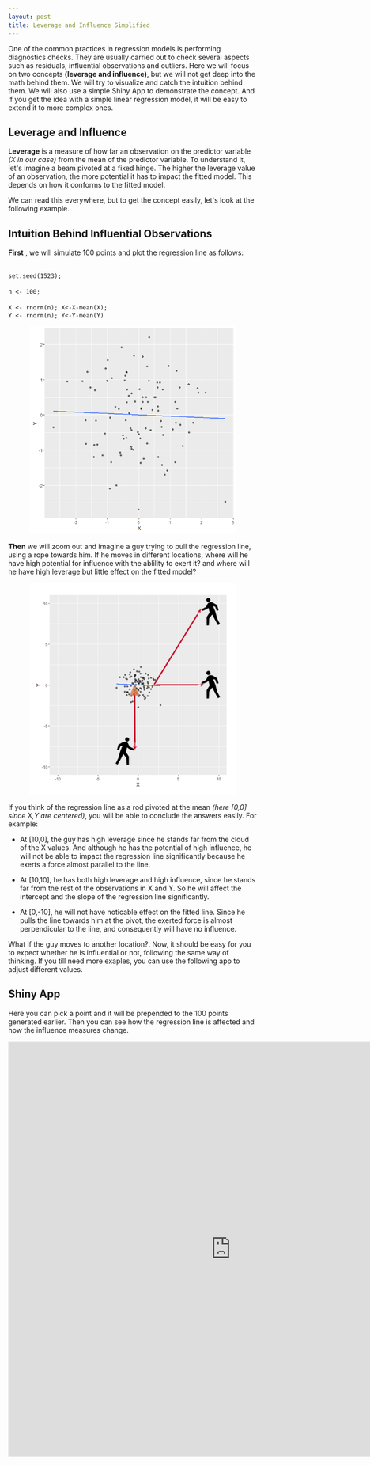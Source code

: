 ```yaml
---
layout: post
title: Leverage and Influence Simplified
---
```



One of the common practices in regression models is performing diagnostics checks. They are usually carried out to check several aspects such as residuals, influential observations and outliers. Here we will focus on two concepts **(leverage and influence)**, but we will not get deep into the math behind them. We will try to visualize and catch the intuition behind them. We will also use a simple Shiny App to demonstrate the concept. And if you get the idea with a simple linear regression model, it will be easy to extend it to more complex ones. 



## Leverage and Influence



**Leverage** is a measure of how far an observation on the predictor variable *(X in our case)* from the mean of the predictor variable. To understand it, let's imagine a beam pivoted at a fixed hinge. The higher the leverage value of an observation, the more potential it has to impact the fitted model. This depends on how it conforms to the fitted model.


We can read this everywhere, but to get the concept easily, let's look at the following example.


## Intuition Behind Influential Observations

**First** , we will simulate 100 points and plot the regression line as follows:



```{r}

set.seed(1523);

n <- 100;

X <- rnorm(n); X<-X-mean(X);
Y <- rnorm(n); Y<-Y-mean(Y)

```



<center><img  src="../images/2016-6-16-InfluenceAnalysis-imgs/Rplot_main.png" width="420"></center>

**Then** we will zoom out and imagine a guy trying to pull the regression line, using a rope towards him. If he moves in different locations, where will he have high potential for influence with the ablility to exert it? and where will he have high leverage but little effect on the fitted model?



<center>
<img src="../images/2016-6-16-InfluenceAnalysis-imgs/Rplot_All_pivot3.png" width="420">
</center>



If you think of the regression line as a rod pivoted at the mean *(here [0,0] since X,Y are centered)*, you will be able to conclude the answers easily. For example:

- At [10,0], the guy has high leverage since he stands far from the cloud of the X values. And although he has the potential of high influence, he will not be able to impact the regression line significantly because he exerts a force almost parallel to the line.

- At [10,10], he has both high leverage and high influence, since he stands far from the rest of the observations in X and Y. So he will affect the intercept and the slope of the regression line significantly. 

- At [0,-10], he will not have noticable effect on the fitted line. Since he pulls the line towards him at the pivot, the exerted force is almost perpendicular to the line, and consequently will have no influence. 

What if the guy moves to another location?. Now, it should be easy for you to expect whether he is influential or not, following the same way of thinking. If you till need more exaples, you can use the following app to adjust different values.


## Shiny App


Here you can pick a point and it will be prepended to the 100 points generated earlier. Then you can see how the regression line is affected and how the influence measures change.







<iframe  src= "https://omaymas.shinyapps.io/Influence_Analysis/"  style="border: none; width: 900px; height: 840px" ></iframe>

